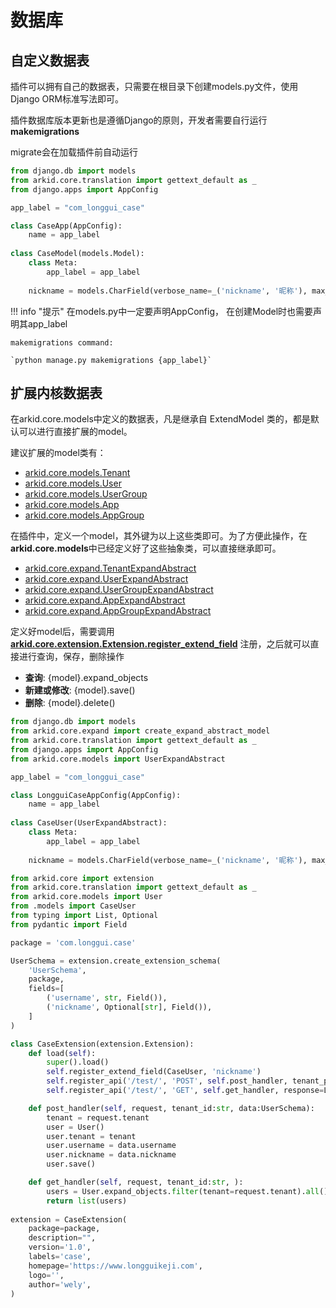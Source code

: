 # 数据库

## 自定义数据表

插件可以拥有自己的数据表，只需要在根目录下创建models.py文件，使用Django ORM标准写法即可。

插件数据库版本更新也是遵循Django的原则，开发者需要自行运行**makemigrations**

migrate会在加载插件前自动运行

```py title='models.py'
from django.db import models
from arkid.core.translation import gettext_default as _
from django.apps import AppConfig

app_label = "com_longgui_case"

class CaseApp(AppConfig):
    name = app_label
    
class CaseModel(models.Model):
    class Meta:
        app_label = app_label
    
    nickname = models.CharField(verbose_name=_('nickname', '昵称'), max_length=128)
```
!!! info "提示"
    在models.py中一定要声明AppConfig， 在创建Model时也需要声明其app_label

    makemigrations command: 
    
    `python manage.py makemigrations {app_label}`


## 扩展内核数据表

在arkid.core.models中定义的数据表，凡是继承自 ExtendModel 类的，都是默认可以进行直接扩展的model。

建议扩展的model类有：

* [arkid.core.models.Tenant](../../参考文档/数据表定义/#arkid.core.models.Tenant)
* [arkid.core.models.User](../../参考文档/数据表定义/#arkid.core.models.User)
* [arkid.core.models.UserGroup](../../参考文档/数据表定义/#arkid.core.models.UserGroup)
* [arkid.core.models.App](../../参考文档/数据表定义/#arkid.core.models.App)
* [arkid.core.models.AppGroup](../../参考文档/数据表定义/#arkid.core.models.AppGroup)

在插件中，定义一个model，其外键为以上这些类即可。为了方便此操作，在**arkid.core.models**中已经定义好了这些抽象类，可以直接继承即可。

* [arkid.core.expand.TenantExpandAbstract](../../参考文档/数据表定义/#arkid.core.models.TenantExpandAbstract)
* [arkid.core.expand.UserExpandAbstract](../../参考文档/数据表定义/#arkid.core.models.UserExpandAbstract)
* [arkid.core.expand.UserGroupExpandAbstract](../../参考文档/数据表定义/#arkid.models.expand.UserGroupExpandAbstract)
* [arkid.core.expand.AppExpandAbstract](../../参考文档/数据表定义/#arkid.core.models.AppExpandAbstract)
* [arkid.core.expand.AppGroupExpandAbstract](../../参考文档/数据表定义/#arkid.models.expand.AppGroupExpandAbstract)

定义好model后，需要调用 **[arkid.core.extension.Extension.register_extend_field]()** 注册，之后就可以直接进行查询，保存，删除操作

* **查询**: {model}.expand_objects
* **新建或修改**: {model}.save()
* **删除**: {model}.delete()

```py title='models.py'
from django.db import models
from arkid.core.expand import create_expand_abstract_model
from arkid.core.translation import gettext_default as _
from django.apps import AppConfig
from arkid.core.models import UserExpandAbstract

app_label = "com_longgui_case"

class LongguiCaseAppConfig(AppConfig):
    name = app_label
    
class CaseUser(UserExpandAbstract):
    class Meta:
        app_label = app_label
    
    nickname = models.CharField(verbose_name=_('nickname', '昵称'), max_length=128)
```

```py title='__init__.py'
from arkid.core import extension 
from arkid.core.translation import gettext_default as _
from arkid.core.models import User
from .models import CaseUser
from typing import List, Optional
from pydantic import Field

package = 'com.longgui.case'

UserSchema = extension.create_extension_schema(
    'UserSchema',
    package,
    fields=[
        ('username', str, Field()),
        ('nickname', Optional[str], Field()),
    ]
)

class CaseExtension(extension.Extension):
    def load(self):
        super().load()
        self.register_extend_field(CaseUser, 'nickname')
        self.register_api('/test/', 'POST', self.post_handler, tenant_path=True)
        self.register_api('/test/', 'GET', self.get_handler, response=List[UserSchema], tenant_path=True)

    def post_handler(self, request, tenant_id:str, data:UserSchema):
        tenant = request.tenant
        user = User()
        user.tenant = tenant
        user.username = data.username
        user.nickname = data.nickname
        user.save()

    def get_handler(self, request, tenant_id:str, ):
        users = User.expand_objects.filter(tenant=request.tenant).all()
        return list(users)
    
extension = CaseExtension(
    package=package,
    description="",
    version='1.0',
    labels='case',
    homepage='https://www.longguikeji.com',
    logo='',
    author='wely',
)
```
